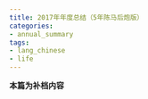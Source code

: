 ```yaml
---
title: 2017年年度总结（5年陈马后炮版）
categories:
- annual_summary
tags: 
- lang_chinese
- life
---
```

**本篇为补档内容**